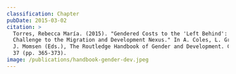 ```yaml
---
classification: Chapter
pubDate: 2015-03-02
citation: >
  Torres, Rebecca María. (2015). "Gendered Costs to the 'Left Behind': A
  Challenge to the Migration and Development Nexus." In A. Coles, L. Gray, and
  J. Momsen (Eds.), The Routledge Handbook of Gender and Development. Chapter
  37 (pp. 365-373).
image: /publications/handbook-gender-dev.jpeg
---
```

